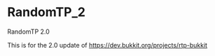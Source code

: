 # RandomTP_2
RandomTP 2.0

This is for the 2.0 update of https://dev.bukkit.org/projects/rtp-bukkit
